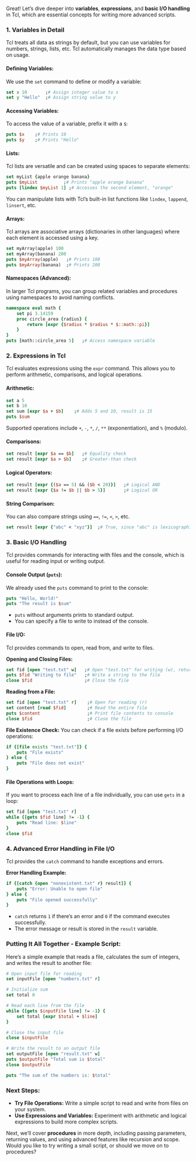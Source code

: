 Great! Let’s dive deeper into **variables**, **expressions**, and **basic I/O handling** in Tcl, which are essential concepts for writing more advanced scripts.

### 1. **Variables in Detail**

Tcl treats all data as strings by default, but you can use variables for numbers, strings, lists, etc. Tcl automatically manages the data type based on usage.

#### Defining Variables:
We use the `set` command to define or modify a variable:
```tcl
set x 10       ;# Assign integer value to x
set y "Hello"  ;# Assign string value to y
```

#### Accessing Variables:
To access the value of a variable, prefix it with a `$`:
```tcl
puts $x    ;# Prints 10
puts $y    ;# Prints "Hello"
```

#### Lists:
Tcl lists are versatile and can be created using spaces to separate elements:
```tcl
set myList {apple orange banana}
puts $myList          ;# Prints "apple orange banana"
puts [lindex $myList 1] ;# Accesses the second element, "orange"
```

You can manipulate lists with Tcl’s built-in list functions like `lindex`, `lappend`, `linsert`, etc.

#### Arrays:
Tcl arrays are associative arrays (dictionaries in other languages) where each element is accessed using a key.
```tcl
set myArray(apple) 100
set myArray(banana) 200
puts $myArray(apple)   ;# Prints 100
puts $myArray(banana)  ;# Prints 200
```

#### Namespaces (Advanced):
In larger Tcl programs, you can group related variables and procedures using namespaces to avoid naming conflicts.
```tcl
namespace eval math {
    set pi 3.14159
    proc circle_area {radius} {
        return [expr {$radius * $radius * $::math::pi}]
    }
}
puts [math::circle_area 5]   ;# Access namespace variable
```

### 2. **Expressions in Tcl**

Tcl evaluates expressions using the `expr` command. This allows you to perform arithmetic, comparisons, and logical operations.

#### Arithmetic:
```tcl
set a 5
set b 10
set sum [expr $a + $b]    ;# Adds 5 and 10, result is 15
puts $sum
```
Supported operations include `+`, `-`, `*`, `/`, `**` (exponentiation), and `%` (modulo).

#### Comparisons:
```tcl
set result [expr $a == $b]   ;# Equality check
set result [expr $a > $b]    ;# Greater-than check
```

#### Logical Operators:
```tcl
set result [expr {($a == 5) && ($b < 20)}]   ;# Logical AND
set result [expr {$a != $b || $b > 5}]       ;# Logical OR
```

#### String Comparison:
You can also compare strings using `==`, `!=`, `<`, `>`, etc.
```tcl
set result [expr {"abc" < "xyz"}]  ;# True, since "abc" is lexicographically smaller than "xyz"
```

### 3. **Basic I/O Handling**

Tcl provides commands for interacting with files and the console, which is useful for reading input or writing output.

#### Console Output (`puts`):
We already used the `puts` command to print to the console:
```tcl
puts "Hello, World!"
puts "The result is $sum"
```
- `puts` without arguments prints to standard output.
- You can specify a file to write to instead of the console.

#### File I/O:
Tcl provides commands to open, read from, and write to files.

**Opening and Closing Files:**
```tcl
set fid [open "test.txt" w]   ;# Open "test.txt" for writing (w), returns file ID (fid)
puts $fid "Writing to file"   ;# Write a string to the file
close $fid                    ;# Close the file
```

**Reading from a File:**
```tcl
set fid [open "test.txt" r]    ;# Open for reading (r)
set content [read $fid]        ;# Read the entire file
puts $content                  ;# Print file contents to console
close $fid                     ;# Close the file
```

**File Existence Check:**
You can check if a file exists before performing I/O operations:
```tcl
if {[file exists "test.txt"]} {
    puts "File exists"
} else {
    puts "File does not exist"
}
```

#### File Operations with Loops:
If you want to process each line of a file individually, you can use `gets` in a loop:
```tcl
set fid [open "test.txt" r]
while {[gets $fid line] != -1} {
    puts "Read line: $line"
}
close $fid
```

### 4. **Advanced Error Handling in File I/O**

Tcl provides the `catch` command to handle exceptions and errors.

**Error Handling Example:**
```tcl
if {[catch {open "nonexistent.txt" r} result]} {
    puts "Error: Unable to open file"
} else {
    puts "File opened successfully"
}
```

- `catch` returns `1` if there’s an error and `0` if the command executes successfully.
- The error message or result is stored in the `result` variable.

### Putting It All Together - Example Script:

Here’s a simple example that reads a file, calculates the sum of integers, and writes the result to another file:

```tcl
# Open input file for reading
set inputFile [open "numbers.txt" r]

# Initialize sum
set total 0

# Read each line from the file
while {[gets $inputFile line] != -1} {
    set total [expr $total + $line]
}

# Close the input file
close $inputFile

# Write the result to an output file
set outputFile [open "result.txt" w]
puts $outputFile "Total sum is $total"
close $outputFile

puts "The sum of the numbers is: $total"
```

### Next Steps:

- **Try File Operations:** Write a simple script to read and write from files on your system.
- **Use Expressions and Variables:** Experiment with arithmetic and logical expressions to build more complex scripts.
  
Next, we’ll cover **procedures** in more depth, including passing parameters, returning values, and using advanced features like recursion and scope. Would you like to try writing a small script, or should we move on to procedures?
